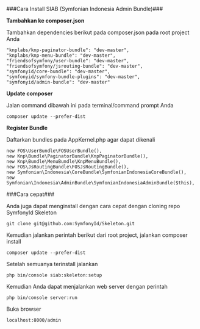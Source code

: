 ###Cara Install SIAB (Symfonian Indonesia Admin Bundle)###

**Tambahkan ke composer.json**

Tambahkan dependencies berikut pada composer.json pada root project Anda

```lang=json
"knplabs/knp-paginator-bundle": "dev-master",
"knplabs/knp-menu-bundle": "dev-master",
"friendsofsymfony/user-bundle": "dev-master",
"friendsofsymfony/jsrouting-bundle": "dev-master",
"symfonyid/core-bundle": "dev-master",
"symfonyid/symfony-bundle-plugins": "dev-master",
"symfonyid/admin-bundle": "dev-master"
```

**Update composer**

Jalan command dibawah ini pada terminal/command prompt Anda

```lang=shell
composer update --prefer-dist
```

**Register Bundle**

Daftarkan bundles pada AppKernel.php agar dapat dikenali

```lang=php
new FOS\UserBundle\FOSUserBundle(),
new Knp\Bundle\PaginatorBundle\KnpPaginatorBundle(),
new Knp\Bundle\MenuBundle\KnpMenuBundle(),
new FOS\JsRoutingBundle\FOSJsRoutingBundle(),
new Symfonian\Indonesia\CoreBundle\SymfonianIndonesiaCoreBundle(),
new Symfonian\Indonesia\AdminBundle\SymfonianIndonesiaAdminBundle($this),
```

###Cara cepat###

Anda juga dapat menginstall dengan cara cepat dengan cloning repo SymfonyId Skeleton

```lang=shell
git clone git@github.com:SymfonyId/Skeleton.git
```

Kemudian jalankan perintah berikut dari root project, jalankan composer install

```lang=shell
composer update --prefer-dist
```

Setelah semuanya terinstall jalankan

```lang=shell
php bin/console siab:skeleton:setup
```

Kemudian Anda dapat menjalankan web server dengan perintah

```lang=shell
php bin/console server:run
```

Buka browser

```lang=shell
localhost:8000/admin
```